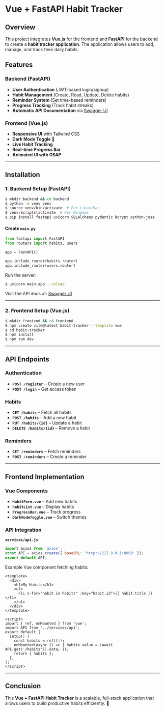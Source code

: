 # Vue + FastAPI Habit Tracker

## Overview
This project integrates **Vue.js** for the frontend and **FastAPI** for the backend to create a **habit tracker application**. The application allows users to add, manage, and track their daily habits.

## Features
### Backend (FastAPI)
- **User Authentication** (JWT-based login/signup)
- **Habit Management** (Create, Read, Update, Delete habits)
- **Reminder System** (Set time-based reminders)
- **Progress Tracking** (Track habit streaks)
- **Automatic API Documentation** via [Swagger UI](http://127.0.0.1:8000/docs)

### Frontend (Vue.js)
- **Responsive UI** with Tailwind CSS
- **Dark Mode Toggle** 🌙
- **Live Habit Tracking**
- **Real-time Progress Bar**
- **Animated UI with GSAP**

---
## Installation

### 1. Backend Setup (FastAPI)
```sh
$ mkdir backend && cd backend
$ python -m venv venv
$ source venv/bin/activate  # For Linux/Mac
$ venv\Scripts\activate  # For Windows
$ pip install fastapi uvicorn SQLAlchemy pydantic bcrypt python-jose
```

#### Create `main.py`
```python
from fastapi import FastAPI
from routers import habits, users

app = FastAPI()

app.include_router(habits.router)
app.include_router(users.router)
```

Run the server:
```sh
$ uvicorn main:app --reload
```
Visit the API docs at: [Swagger UI](http://127.0.0.1:8000/docs)

---
### 2. Frontend Setup (Vue.js)
```sh
$ mkdir frontend && cd frontend
$ npm create vite@latest habit-tracker --template vue
$ cd habit-tracker
$ npm install
$ npm run dev
```

---
## API Endpoints

### Authentication
- **`POST /register`** – Create a new user
- **`POST /login`** – Get access token

### Habits
- **`GET /habits`** – Fetch all habits
- **`POST /habits`** – Add a new habit
- **`PUT /habits/{id}`** – Update a habit
- **`DELETE /habits/{id}`** – Remove a habit

### Reminders
- **`GET /reminders`** – Fetch reminders
- **`POST /reminders`** – Create a reminder

---
## Frontend Implementation
### Vue Components
- **`HabitForm.vue`** – Add new habits
- **`HabitList.vue`** – Display habits
- **`ProgressBar.vue`** – Track progress
- **`DarkModeToggle.vue`** – Switch themes

### API Integration
**`services/api.js`**
```javascript
import axios from 'axios';
const API = axios.create({ baseURL: 'http://127.0.0.1:8000' });
export default API;
```

Example Vue component fetching habits:
```vue
<template>
  <div>
    <h1>My Habits</h1>
    <ul>
      <li v-for="habit in habits" :key="habit.id">{{ habit.title }}</li>
    </ul>
  </div>
</template>

<script>
import { ref, onMounted } from 'vue';
import API from '../services/api';
export default {
  setup() {
    const habits = ref([]);
    onMounted(async () => { habits.value = (await API.get('/habits')).data; });
    return { habits };
  },
};
</script>
```

---
## Conclusion
This **Vue + FastAPI Habit Tracker** is a scalable, full-stack application that allows users to build productive habits efficiently. 🚀
